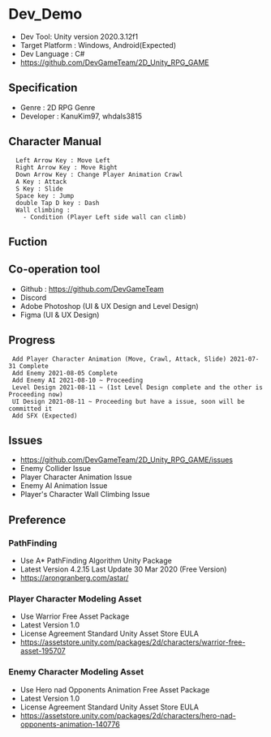 # Dev_Demo
 * Dev Tool: Unity version 2020.3.12f1
 * Target Platform : Windows, Android(Expected) 
 * Dev Language : C#
 * <a>https://github.com/DevGameTeam/2D_Unity_RPG_GAME</a>

## Specification 
 * Genre : 2D RPG Genre
 * Developer : KanuKim97, whdals3815
## Character Manual
```
  Left Arrow Key : Move Left 
  Right Arrow Key : Move Right
  Down Arrow Key : Change Player Animation Crawl
  A Key : Attack
  S Key : Slide 
  Space key : Jump
  double Tap D key : Dash
  Wall climbing : 
    - Condition (Player Left side wall can climb)
```

## Fuction 
 
## Co-operation tool
 * Github : https://github.com/DevGameTeam
 * Discord  
 * Adobe Photoshop (UI & UX Design and Level Design)
 * Figma (UI & UX Design)
## Progress 
```
 Add Player Character Animation (Move, Crawl, Attack, Slide) 2021-07-31 Complete
 Add Enemy 2021-08-05 Complete 
 Add Enemy AI 2021-08-10 ~ Proceeding
 Level Design 2021-08-11 ~ (1st Level Design complete and the other is Proceeding now)
 UI Design 2021-08-11 ~ Proceeding but have a issue, soon will be committed it 
 Add SFX (Expected)
```

## Issues 
 * <a>https://github.com/DevGameTeam/2D_Unity_RPG_GAME/issues</a>
 * Enemy Collider Issue 
 * Player Character Animation Issue
 * Enemy AI Animation Issue <Soon will be commited it>
 * Player's Character Wall Climbing Issue <Soon will be commited it>
 
## Preference 
 ### PathFinding 
 * Use A* PathFinding Algorithm Unity Package 
 * Latest Version 4.2.15 Last Update 30 Mar 2020 (Free Version)
 * <a>https://arongranberg.com/astar/</a>
 
### Player Character Modeling Asset
 * Use Warrior Free Asset Package 
 * Latest Version 1.0 
 * License Agreement Standard Unity Asset Store EULA
 * <a>https://assetstore.unity.com/packages/2d/characters/warrior-free-asset-195707</a>

### Enemy Character Modeling Asset
 * Use Hero nad Opponents Animation Free Asset Package 
 * Latest Version 1.0 
 * License Agreement Standard Unity Asset Store EULA
 * <a>https://assetstore.unity.com/packages/2d/characters/hero-nad-opponents-animation-140776</a>

